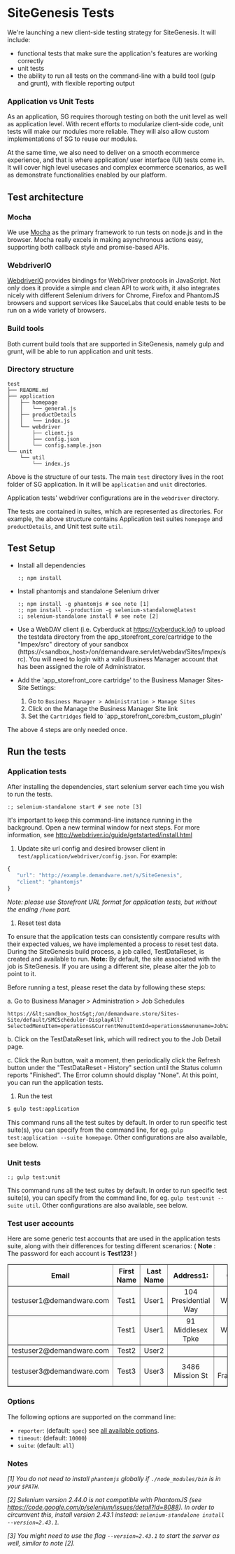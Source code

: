# SiteGenesis Tests
We're launching a new client-side testing strategy for SiteGenesis. It will include:

- functional tests that make sure the application's features are working correctly
- unit tests
- the ability to run all tests on the command-line with a build tool (gulp and grunt), with flexible reporting output

### Application vs Unit Tests
As an application, SG requires thorough testing on both the unit level as well as application level. With recent efforts to modularize client-side code, unit tests will make our modules more reliable. They will also allow custom implementations of SG to reuse our modules.

At the same time, we also need to deliver on a smooth ecommerce experience, and that is where application/ user interface (UI) tests come in. It will cover high level usecases and complex ecommerce scenarios, as well as demonstrate functionalities enabled by our platform.

## Test architecture
### Mocha
We use [Mocha](http://mochajs.org) as the primary framework to run tests on node.js and in the browser. Mocha really excels in making asynchronous actions easy, supporting both callback style and promise-based APIs.

### WebdriverIO
[WebdriverIO](http://webdriver.io) provides bindings for WebDriver protocols in JavaScript. Not only does it provide a simple and clean API to work with, it also integrates nicely with different Selenium drivers for Chrome, Firefox and PhantomJS browsers and support services like SauceLabs that could enable tests to be run on a wide variety of browsers.

### Build tools
Both current build tools that are supported in SiteGenesis, namely gulp and grunt, will be able to run application and unit tests.

### Directory structure

```shell
test
├── README.md
├── application
│   ├── homepage
│   │   └── general.js
│   ├── productDetails
│   │   └── index.js
│   └── webdriver
│       ├── client.js
│       ├── config.json
│       └── config.sample.json
└── unit
    └── util
        └── index.js

```
Above is the structure of our tests. The main `test` directory lives in the root folder of SG application. In it will be `application` and `unit` directories.

Application tests' webdriver configurations are in the `webdriver` directory.

The tests are contained in suites, which are represented as directories. For example, the above structure contains Application test suites `homepage` and `productDetails`, and Unit test suite `util`.

## Test Setup

- Install all dependencies

	```shell
	:; npm install
	```

- Install phantomjs and standalone Selenium driver

	```shell
	:; npm install -g phantomjs # see note [1]
	:; npm install --production -g selenium-standalone@latest
	:; selenium-standalone install # see note [2]
	```

- Use a WebDAV client (i.e. Cyberduck at https://cyberduck.io/) to upload the
testdata directory from the app_storefront_core/cartridge to the "Impex/src"
directory of your sandbox (https://&lt;sandbox_host&gt;/on/demandware.servlet/webdav/Sites/Impex/src).
You will need to login with a valid Business Manager account that has been
assigned the role of Administrator.

- Add the 'app_storefront_core cartridge' to the Business Manager Sites-Site
Settings:
    1. Go to `Business Manager > Administration > Manage Sites` 
    1. Click on the Manage the Business Manager Site link
    1. Set the `Cartridges` field to `app_storefront_core:bm_custom_plugin'

The above 4 steps are only needed once.

## Run the tests

### Application tests

After installing the dependencies, start selenium server each time you wish to run the tests.

```shell
:; selenium-standalone start # see note [3]
```

It's important to keep this command-line instance running in the background. Open a new terminal window for next steps. For more information, see http://webdriver.io/guide/getstarted/install.html

1. Update site url config and desired browser client in `test/application/webdriver/config.json`. For example:

 ```javascript
{
	"url": "http://example.demandware.net/s/SiteGenesis",
	"client": "phantomjs"
}
```
 *Note: please use Storefront URL format for application tests, but without the ending `/home` part.*

1. Reset test data

 To ensure that the application tests can consistently compare results with their
expected values, we have implemented a process to reset test data.  During the 
SiteGenesis build process, a job called, TestDataReset, is created and available
to run.  **Note:** By default, the site associated with the job is SiteGenesis.
If you are using a different site, please alter the job to point to it.

 Before running a test, please reset the data by following these steps:
 
 a. Go to Business Manager > Administration > Job Schedules

    https://&lt;sandbox_host&gt;/on/demandware.store/Sites-Site/default/SMCScheduler-DisplayAll?SelectedMenuItem=operations&CurrentMenuItemId=operations&menuname=Job%20Schedules&mainmenuname=Operations

 b. Click on the TestDataReset link, which will redirect you to the Job Detail page.

 c. Click the Run button, wait a moment, then periodically click the Refresh
button under the "TestDataReset - History" section until the Status column reports
"Finished".  The Error column should display "None".  At this point, you can run
the application tests.

1. Run the test

 ```sh
$ gulp test:application
```

 This command runs all the test suites by default. In order to run specific test suite(s), you can specify from the command line, for eg. `gulp test:application --suite homepage`.
Other configurations are also available, see below.

### Unit tests

```shell
:; gulp test:unit
```
This command runs all the test suites by default. In order to run specific test suite(s), you can specify from the command line, for eg. `gulp test:unit --suite util`.
Other configurations are also available, see below.

### Test user accounts

Here are some generic test accounts that are used in the application tests suite, 
along with their differences for testing different scenarios:
( **Note** : The password for each account is **Test123!** )

<table cellspacing=1 cellpadding=2 border=1>
<thead>
	<tr>
		<th>Email</th>
		<th>First Name</th>
		<th>Last Name</th>
		<th>Address1:</th>
		<th>City</th>
		<th>State Code</th>
		<th>Postal Code</th>
		<th>Country Code</th>
		<th>Phone</th>
		<th>AddressID</th>
		<th>Preferred Address</th>
		<th>Gender</th>
	</tr>
</thead>
<tr>
	<td align='center'>testuser1@demandware.com</td>
	<td align='center'>Test1</td>
	<td align='center'>User1</td>
	<td align='center'>104 Presidential Way</td>
	<td align='center'>Woburn</td>
	<td align='center'>MA</td>
	<td align='center'>01801</td>
	<td align='center'>US</td>
	<td align='center'>781-555-1212</td>
	<td align='center'>Home</td>
	<td align='center'>&#10004;</td>
	<td align='center'>F</td>
</tr>
<tr>
	<td align='center'></td>
	<td align='center'>Test1</td>
	<td align='center'>User1</td>
	<td align='center'>91 Middlesex Tpke</td>
	<td align='center'>Woburn</td>
	<td align='center'>MA</td>
	<td align='center'>01801</td>
	<td align='center'>US</td>
	<td align='center'>781-555-1212</td>
	<td align='center'>Work</td>
	<td align='center'></td>
	<td align='center'></td>
</tr>

<tr>
	<td align='center'>testuser2@demandware.com</td>
	<td align='center'>Test2</td>
	<td align='center'>User2</td>
	<td align='center'></td>
	<td align='center'></td>
	<td align='center'></td>
	<td align='center'></td>
	<td align='center'></td>
	<td align='center'></td>
	<td align='center'></td>
	<td align='center'></td>
	<td align='center'>M</td>
</tr>

<tr>
	<td align='center'>testuser3@demandware.com</td>
	<td align='center'>Test3</td>
	<td align='center'>User3</td>
	<td align='center'>3486 Mission St</td>
	<td align='center'>San Francisco</td>
	<td align='center'>CA</td>
	<td align='center'>94110</td>
	<td align='center'>US</td>
	<td align='center'>415-555-1212</td>
	<td align='center'>Mom's</td>
	<td align='center'>&#10004;</td>
	<td align='center'>F</td>
</tr>

</table>

### Options
The following options are supported on the command line:

- `reporter`: (default: `spec`) see [all available options](http://mochajs.org/#reporters).
- `timeout`: (default: `10000`)
- `suite`: (default: `all`)

### Notes
*[1] You do not need to install `phantomjs` globally if `./node_modules/bin` is in your `$PATH`.*

*[2] Selenium version 2.44.0 is not compatible with PhantomJS (see https://code.google.com/p/selenium/issues/detail?id=8088). In order to circumvent this, install version 2.43.1 instead: `selenium-standalone install --version=2.43.1`.*

*[3] You might need to use the flag `--version=2.43.1` to start the server as well, similar to note [2].*
